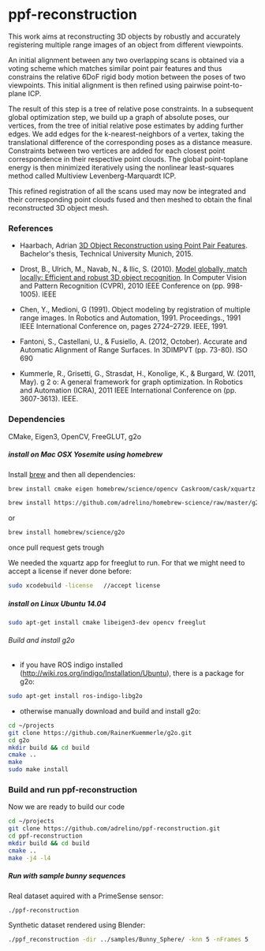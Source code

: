 ppf-reconstruction
===================

This work aims at reconstructing 3D objects by robustly and accurately registering multiple range images of an object from different viewpoints.

An initial alignment between any two overlapping scans is obtained via a voting scheme which matches similar point pair features and thus constrains the relative 6DoF rigid body motion between the poses of two viewpoints. This initial alignment is then refined using pairwise point-to-plane ICP.

The result of this step is a tree of relative pose constraints. In a subsequent global optimization step, we build up a graph of absolute poses, our vertices, from the tree of initial relative pose estimates by adding further edges. We add edges for the k-nearest-neighbors of a vertex, taking the translational difference of the corresponding poses as a distance measure. Constraints between two vertices are added for each closest point correspondence in their respective point clouds. The global point-toplane energy is then minimized iteratively using the nonlinear least-squares method called Multiview Levenberg-Marquardt ICP.

This refined registration of all the scans used may now be integrated and their corresponding point clouds fused and then meshed to obtain the final reconstructed 3D object mesh.

### References
* Haarbach, Adrian [3D Object Reconstruction using Point Pair Features](http://adrian-haarbach.de/bscthesis_adrian.pdf). Bachelor's thesis, Technical University Munich, 2015.

* Drost, B., Ulrich, M., Navab, N., & Ilic, S. (2010). [Model globally, match locally: Efficient and robust 3D object recognition](http://campar.cs.tum.edu/pub/drost2010CVPR/drost2010CVPR.pdf). In Computer Vision and Pattern Recognition (CVPR), 2010 IEEE Conference on (pp. 998-1005). IEEE

* Chen, Y., Medioni, G (1991). Object modeling by registration of multiple range images. In Robotics and Automation, 1991. Proceedings., 1991 IEEE International Conference on, pages 2724–2729. IEEE, 1991.

* Fantoni, S., Castellani, U., & Fusiello, A. (2012, October). Accurate and Automatic Alignment of Range Surfaces. In 3DIMPVT (pp. 73-80). ISO 690	

* Kummerle, R., Grisetti, G., Strasdat, H., Konolige, K., & Burgard, W. (2011, May). g 2 o: A general framework for graph optimization. In Robotics and Automation (ICRA), 2011 IEEE International Conference on (pp. 3607-3613). IEEE.


### Dependencies

CMake, Eigen3, OpenCV, FreeGLUT, g2o

##### install on Mac OSX Yosemite using homebrew

Install [brew](http://brew.sh/) and then all dependencies:
```sh
brew install cmake eigen homebrew/science/opencv Caskroom/cask/xquartz homebrew/x11/freeglut
```

```sh
brew install https://github.com/adrelino/homebrew-science/raw/master/g2o.rb  
```
or
```sh
brew install homebrew/science/g2o
```
once pull request gets trough


We needed the xquartz app for freeglut to run. For that we might need to accept a license if never done before:
```sh
sudo xcodebuild -license   //accept license
```


##### install on Linux Ubuntu 14.04

```sh
sudo apt-get install cmake libeigen3-dev opencv freeglut 
```
###### Build and install g2o

* if you have ROS indigo installed (http://wiki.ros.org/indigo/Installation/Ubuntu), there is a package for g2o:
```sh
sudo apt-get install ros-indigo-libg2o
```

* otherwise manually download and build and install g2o:
```sh
cd ~/projects
git clone https://github.com/RainerKuemmerle/g2o.git
cd g2o
mkdir build && cd build
cmake ..
make
sudo make install
```

### Build and run ppf-reconstruction

Now we are ready to build our code
```sh
cd ~/projects
git clone https://github.com/adrelino/ppf-reconstruction.git
cd ppf-reconstruction
mkdir build && cd build
cmake ..
make -j4 -l4
```

##### Run with sample bunny sequences
Real dataset aquired with a PrimeSense sensor:
```sh
./ppf-reconstruction
```

Synthetic dataset rendered using Blender:
```sh
./ppf_reconstruction -dir ../samples/Bunny_Sphere/ -knn 5 -nFrames 5
```
